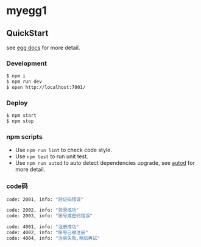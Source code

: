 # myegg1



## QuickStart

<!-- add docs here for user -->

see [egg docs][egg] for more detail.

### Development

```bash
$ npm i
$ npm run dev
$ open http://localhost:7001/
```

### Deploy

```bash
$ npm start
$ npm stop
```

### npm scripts

- Use `npm run lint` to check code style.
- Use `npm test` to run unit test.
- Use `npm run autod` to auto detect dependencies upgrade, see [autod](https://www.npmjs.com/package/autod) for more detail.


[egg]: https://eggjs.org

### code码

```bash
code: 2001, info: "验证码错误"

code: 2002, info: "登录成功"
code: 2003, info: "账号或密码错误"

code: 4001, info: "注册成功"
code: 4002, info: "账号已被注册"
code: 4004, info: "注册失败,稍后再试"
```